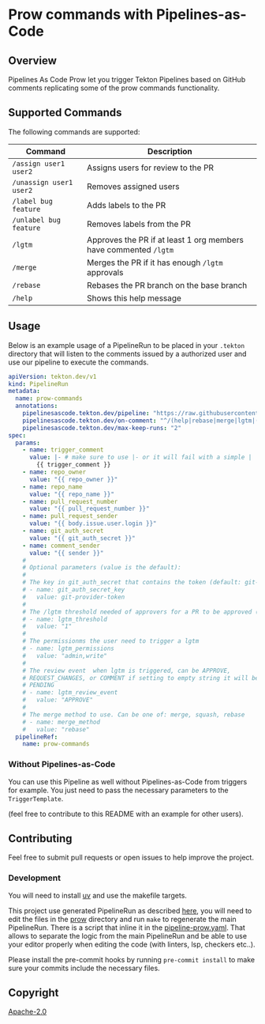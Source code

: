 # Prow commands with Pipelines-as-Code

## Overview

Pipelines As Code Prow let you trigger Tekton Pipelines based on GitHub comments replicating some of the prow commands functionality.

## Supported Commands

The following commands are supported:

| Command                 | Description                                                      |
|-------------------------|------------------------------------------------------------------|
| `/assign user1 user2`   | Assigns users for review to the PR                               |
| `/unassign user1 user2` | Removes assigned users                                           |
| `/label bug feature`    | Adds labels to the PR                                            |
| `/unlabel bug feature`  | Removes labels from the PR                                       |
| `/lgtm`                 | Approves the PR if at least 1 org members have commented `/lgtm` |
| `/merge`                | Merges the PR if it has enough `/lgtm` approvals                 |
| `/rebase`               | Rebases the PR branch on the base branch                         |
| `/help`                 | Shows this help message                                          |

## Usage

Below is an example usage of a PipelineRun to be placed in your `.tekton`
directory that will listen to the comments issued by a authorized user and use
our pipeline to execute the commands.

```yaml
apiVersion: tekton.dev/v1
kind: PipelineRun
metadata:
  name: prow-commands
  annotations:
    pipelinesascode.tekton.dev/pipeline: "https://raw.githubusercontent.com/openshift-pipelines/pipelines-as-code-prow/refs/heads/main/pipeline-prow.yaml"
    pipelinesascode.tekton.dev/on-comment: "^/(help|rebase|merge|lgtm|(assign|unassign|label|unlabel)[ ].*)$"
    pipelinesascode.tekton.dev/max-keep-runs: "2"
spec:
  params:
    - name: trigger_comment
      value: |- # make sure to use |- or it will fail with a simple |
        {{ trigger_comment }}
    - name: repo_owner
      value: "{{ repo_owner }}"
    - name: repo_name
      value: "{{ repo_name }}"
    - name: pull_request_number
      value: "{{ pull_request_number }}"
    - name: pull_request_sender
      value: "{{ body.issue.user.login }}"
    - name: git_auth_secret
      value: "{{ git_auth_secret }}"
    - name: comment_sender
      value: "{{ sender }}"
    #
    # Optional parameters (value is the default):
    #
    # The key in git_auth_secret that contains the token (default: git-provider-token)
    # - name: git_auth_secret_key
    #   value: git-provider-token
    #
    # The /lgtm threshold needed of approvers for a PR to be approved (default: 1)
    # - name: lgtm_threshold
    #   value: "1"
    #
    # The permissionms the user need to trigger a lgtm
    # - name: lgtm_permissions
    #   value: "admin,write"
    #
    # The review event  when lgtm is triggered, can be APPROVE,
    # REQUEST_CHANGES, or COMMENT if setting to empty string it will be set as
    # PENDING
    # - name: lgtm_review_event
    #   value: "APPROVE"
    #
    # The merge method to use. Can be one of: merge, squash, rebase
    # - name: merge_method
    #   value: "rebase"
  pipelineRef:
    name: prow-commands
```

### Without Pipelines-as-Code

You can use this Pipeline as well without Pipelines-as-Code from triggers for
example. You just need to pass the necessary parameters to the
`TriggerTemplate`.

(feel free to contribute to this README with an example for other users).

## Contributing

Feel free to submit pull requests or open issues to help improve the
project.

### Development

You will need to install [uv](https://github.com/astral-sh/uv) and use the
makefile targets.

This project use generated PipelineRun as described
[here](https://blog.chmouel.com/2020/07/28/tekton-yaml-templates-and-script-feature/),
you will need to edit the files in the [prow](./prow) directory and run `make` to regenerate
the main PipelineRun. There is a script that inline it in the [pipeline-prow.yaml](./pipeline-prow.yaml).
That allows to separate the logic from the main PipelineRun and be able to use
your editor properly when editing the code (with linters, lsp, checkers etc..).

Please install the pre-commit hooks by running `pre-commit install` to make sure
your commits include the necessary files.

## Copyright

[Apache-2.0](./LICENSE)
